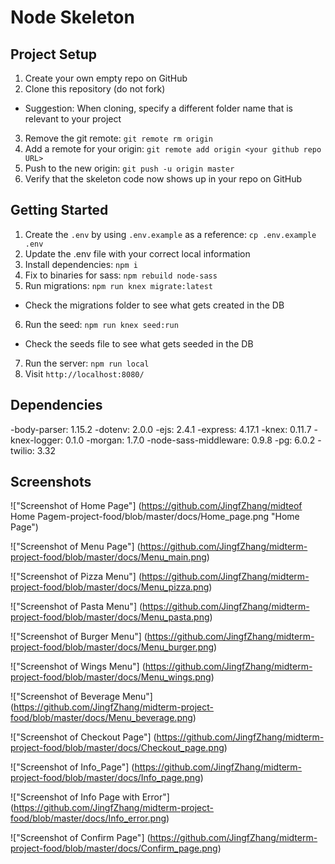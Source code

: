 # Node Skeleton

## Project Setup

1. Create your own empty repo on GitHub
2. Clone this repository (do not fork)
  - Suggestion: When cloning, specify a different folder name that is relevant to your project
3. Remove the git remote: `git remote rm origin`
4. Add a remote for your origin: `git remote add origin <your github repo URL>`
5. Push to the new origin: `git push -u origin master`
6. Verify that the skeleton code now shows up in your repo on GitHub

## Getting Started

1. Create the `.env` by using `.env.example` as a reference: `cp .env.example .env`
2. Update the .env file with your correct local information
3. Install dependencies: `npm i`
4. Fix to binaries for sass: `npm rebuild node-sass`
5. Run migrations: `npm run knex migrate:latest`
  - Check the migrations folder to see what gets created in the DB
6. Run the seed: `npm run knex seed:run`
  - Check the seeds file to see what gets seeded in the DB
7. Run the server: `npm run local`
8. Visit `http://localhost:8080/`

## Dependencies
-body-parser: 1.15.2
-dotenv: 2.0.0
-ejs: 2.4.1
-express: 4.17.1
-knex: 0.11.7
-knex-logger: 0.1.0
-morgan: 1.7.0
-node-sass-middleware: 0.9.8
-pg: 6.0.2
-twilio: 3.32

## Screenshots
!["Screenshot of Home Page"]
(https://github.com/JingfZhang/midteof Home Pagem-project-food/blob/master/docs/Home_page.png "Home Page")

!["Screenshot of Menu Page"]
(https://github.com/JingfZhang/midterm-project-food/blob/master/docs/Menu_main.png)

!["Screenshot of Pizza Menu"]
(https://github.com/JingfZhang/midterm-project-food/blob/master/docs/Menu_pizza.png)

!["Screenshot of Pasta Menu"]
(https://github.com/JingfZhang/midterm-project-food/blob/master/docs/Menu_pasta.png)

!["Screenshot of Burger Menu"]
(https://github.com/JingfZhang/midterm-project-food/blob/master/docs/Menu_burger.png)

!["Screenshot of Wings Menu"]
(https://github.com/JingfZhang/midterm-project-food/blob/master/docs/Menu_wings.png)

!["Screenshot of Beverage Menu"]
(https://github.com/JingfZhang/midterm-project-food/blob/master/docs/Menu_beverage.png)

!["Screenshot of Checkout Page"]
(https://github.com/JingfZhang/midterm-project-food/blob/master/docs/Checkout_page.png)

!["Screenshot of Info_Page"]
(https://github.com/JingfZhang/midterm-project-food/blob/master/docs/Info_page.png)

!["Screenshot of Info Page with Error"]
(https://github.com/JingfZhang/midterm-project-food/blob/master/docs/Info_error.png)

!["Screenshot of Confirm Page"]
(https://github.com/JingfZhang/midterm-project-food/blob/master/docs/Confirm_page.png)
